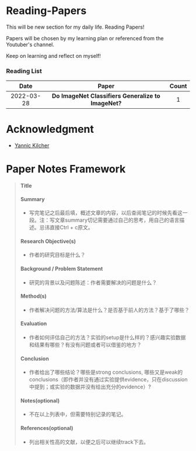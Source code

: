 # Reading-Papers

This will be new section for my daily life. Reading Papers!

Papers will be chosen by my learning plan or referenced from the Youtuber's channel.

Keep on learning and reflect on myself!


### Reading List

| Date | Paper | Count |
| :---: | :----: | :----: |
| 2022-03-28 | **Do ImageNet Classifiers Generalize to ImageNet?** | 1 |


# Acknowledgment
- [Yannic Kilcher](https://www.youtube.com/c/YannicKilcher) 

# Paper Notes Framework
>#### __Title__
>#### __Summary__
>- 写完笔记之后最后填，概述文章的内容，以后查阅笔记的时候先看这一段。注：写文章summary切记需要通过自己的思考，用自己的语言描述。忌讳直接Ctrl + c原文。
>#### __Research Objective(s)__
>- 作者的研究目标是什么？
>#### __Background / Problem Statement__
>- 研究的背景以及问题陈述：作者需要解决的问题是什么？
>#### __Method(s)__
>- 作者解决问题的方法/算法是什么？是否基于前人的方法？基于了哪些？
>#### __Evaluation__
>- 作者如何评估自己的方法？实验的setup是什么样的？感兴趣实验数据和结果有哪些？有没有问题或者可以借鉴的地方？
>#### __Conclusion__
>- 作者给出了哪些结论？哪些是strong conclusions, 哪些又是weak的conclusions（即作者并没有通过实验提供evidence，只在discussion中提到；或实验的数据并没有给出充分的evidence）?
>#### __Notes(optional)__ 
>- 不在以上列表中，但需要特别记录的笔记。
>#### __References(optional)__ 
>- 列出相关性高的文献，以便之后可以继续track下去。
